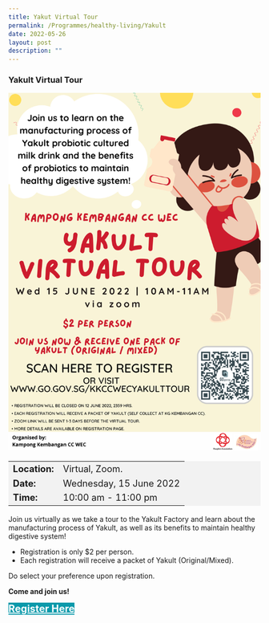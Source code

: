 ```yaml
---
title: Yakut Virtual Tour
permalink: /Programmes/healthy-living/Yakult
date: 2022-05-26
layout: post
description: ""
---
```

### Yakult Virtual Tour ###

![](/images/Programmes%20(June%202022)/Yakut%20Virtual%20Tour.png)

<table  style="font-size:130%; background-color:#f2f2f2">
	<tbody>
		<tr>
			 <td><b>Location:</b></td><td>Virtual, Zoom. </td>
		</tr>
		<tr>
		 <td><b>Date:</b> </td><td>Wednesday, 15 June 2022</td>
		</tr>
		<tr>
			<td> <b>Time:</b> </td><td> 10:00 am - 11:00 pm</td>
		</tr>
	</tbody>
</table>

Join us virtually as we take a tour to the Yakult Factory and learn about the manufacturing process of Yakult, as well as its benefits to maintain healthy digestive system!  

* Registration is only $2 per person.
* Each registration will receive a packet of Yakult (Original/Mixed).

Do select your preference upon registration. 

<b>Come and join us!</b>
<div>
	<a href="https://go.gov.sg/KKCCWECYAKULTTOUR" style="font-size:20px; width:35%; height:60px; background-color:#0899AA; color:white" class="bp-button"><b>Register Here</b></a>
</div>